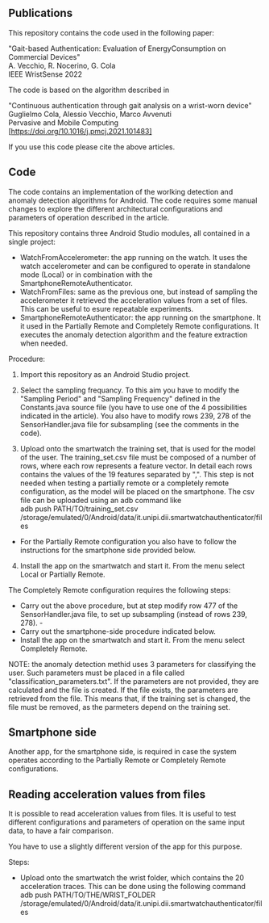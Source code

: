 ## Publications

This repository contains the code used in the following paper: 

"Gait-based Authentication: Evaluation of EnergyConsumption on Commercial Devices"\
A. Vecchio, R. Nocerino, G. Cola\
IEEE WristSense 2022

The code is based on the algorithm described in

"Continuous authentication through gait analysis on a wrist-worn device"\
Guglielmo Cola, Alessio Vecchio, Marco Avvenuti\
Pervasive and Mobile Computing\
[https://doi.org/10.1016/j.pmcj.2021.101483]

If you use this code please cite the above articles. 

## Code

The code contains an implementation of the worlking detection and anomaly detection algorithms for Android. 
The code requires some manual changes to explore the different architectural configurations and parameters of 
operation described in the article. 

This repository contains three Android Studio modules, all contained in a single project: 
- WatchFromAccelerometer: the app running on the watch. It uses the watch accelerometer and can be
  configured to operate in standalone mode (Local) or in combination with the SmartphoneRemoteAuthenticator.
- WatchFromFiles: same as the previous one, but instead of sampling the accelerometer it retrieved the
  acceleration values from a set of files. This can be useful to esure repeatable experiments. 
- SmartphoneRemoteAuthenticator: the app running on the smartphone. It it used in the Partially Remote and
  Completely Remote configurations. It executes the anomaly detection algorithm and the feature extraction when needed. 

Procedure: 

1) Import this repository as an Android Studio project.

2) Select the sampling frequancy. To this aim you have to modify the "Sampling Period" and 
   "Sampling Frequency" defined in the Constants.java source file (you have to use 
   one of the 4 possibilities indicated in the article). 
   You also have to modify rows 239, 278 of the SensorHandler.java file for subsampling (see the comments in the code).

3) Upload onto the smartwatch the training set, that is used for the model of the user. The training_set.csv file must be composed of a number of 
rows, where each row represents a feature vector. In detail each rows contains the values of the 19 features separated by ",". This step is not needed when testing a partially 
remote or a completely remote configuration, as the model will be placed on the smartphone. The csv file can be uploaded using an adb command like\
   adb push PATH/TO/training_set.csv /storage/emulated/0/Android/data/it.unipi.dii.smartwatchauthenticator/files
- For the Partially Remote configuration you also have to follow the instructions for the smartphone side provided below. 

4) Install the app on the smartwatch and start it. From the menu select Local or Partially Remote. 


The Completely Remote configuration requires the following steps: 
- Carry out the above procedure, but at step modify row 477 of the SensorHandler.java file, to set up subsampling (instead of rows 239, 278). -
- Carry out the smartphone-side procedure indicated below. 
- Install the app on the smartwatch and start it. From the menu select Completely Remote. 

NOTE: the anomaly detection methid uses 3 parameters for classifying the user. 
Such parameters must be placed in a file called "classification_parameters.txt". 
If the parameters are not provided, they are calculated and the file is created. 
If the file exists, the parameters are retrieved from the file. This means that, if the
training set is changed, the file must be removed, as the parmeters depend on the training set. 

## Smartphone side
Another app, for the smartphone side, is required in case the system operates according to the 
Partially Remote or Completely Remote configurations. 


## Reading acceleration values from files
It is possible to read acceleration values from files. It is useful to test different configurations and
parameters of operation on the same input data, to have a fair comparison. 

You have to use a slightly different version of the app for this purpose. 

Steps:
- Upload onto the smartwatch the wrist folder, which contains the 20 acceleration traces. This can be done using the following command\
   adb push PATH/TO/THE/WRIST_FOLDER /storage/emulated/0/Android/data/it.unipi.dii.smartwatchauthenticator/files